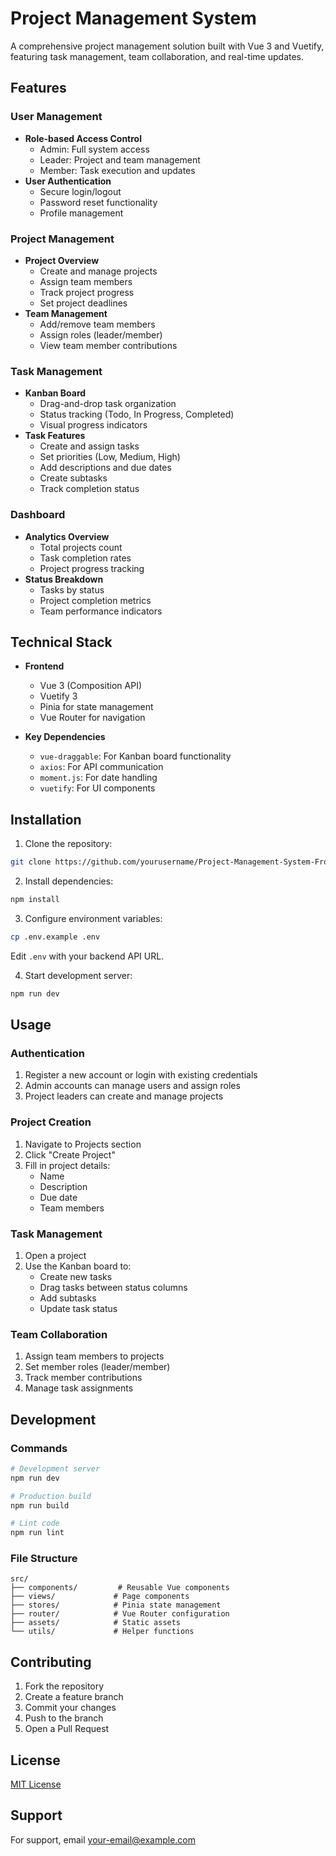 # Project Management System

A comprehensive project management solution built with Vue 3 and Vuetify, featuring task management, team collaboration, and real-time updates.

## Features

### User Management

- **Role-based Access Control**
  - Admin: Full system access
  - Leader: Project and team management
  - Member: Task execution and updates
- **User Authentication**
  - Secure login/logout
  - Password reset functionality
  - Profile management

### Project Management

- **Project Overview**
  - Create and manage projects
  - Assign team members
  - Track project progress
  - Set project deadlines
- **Team Management**
  - Add/remove team members
  - Assign roles (leader/member)
  - View team member contributions

### Task Management

- **Kanban Board**
  - Drag-and-drop task organization
  - Status tracking (Todo, In Progress, Completed)
  - Visual progress indicators
- **Task Features**
  - Create and assign tasks
  - Set priorities (Low, Medium, High)
  - Add descriptions and due dates
  - Create subtasks
  - Track completion status

### Dashboard

- **Analytics Overview**
  - Total projects count
  - Task completion rates
  - Project progress tracking
- **Status Breakdown**
  - Tasks by status
  - Project completion metrics
  - Team performance indicators

## Technical Stack

- **Frontend**
  - Vue 3 (Composition API)
  - Vuetify 3
  - Pinia for state management
  - Vue Router for navigation

- **Key Dependencies**
  - `vue-draggable`: For Kanban board functionality
  - `axios`: For API communication
  - `moment.js`: For date handling
  - `vuetify`: For UI components

## Installation

1. Clone the repository:

```bash
git clone https://github.com/yourusername/Project-Management-System-FrontEnd.git
```

2. Install dependencies:

```bash
npm install
```

3. Configure environment variables:

```bash
cp .env.example .env
```

Edit `.env` with your backend API URL.

4. Start development server:

```bash
npm run dev
```

## Usage

### Authentication

1. Register a new account or login with existing credentials
2. Admin accounts can manage users and assign roles
3. Project leaders can create and manage projects

### Project Creation

1. Navigate to Projects section
2. Click "Create Project"
3. Fill in project details:
   - Name
   - Description
   - Due date
   - Team members

### Task Management

1. Open a project
2. Use the Kanban board to:
   - Create new tasks
   - Drag tasks between status columns
   - Add subtasks
   - Update task status

### Team Collaboration

1. Assign team members to projects
2. Set member roles (leader/member)
3. Track member contributions
4. Manage task assignments

## Development

### Commands

```bash
# Development server
npm run dev

# Production build
npm run build

# Lint code
npm run lint
```

### File Structure

```
src/
├── components/         # Reusable Vue components
├── views/             # Page components
├── stores/            # Pinia state management
├── router/            # Vue Router configuration
├── assets/            # Static assets
└── utils/             # Helper functions
```

## Contributing

1. Fork the repository
2. Create a feature branch
3. Commit your changes
4. Push to the branch
5. Open a Pull Request

## License

[MIT License](LICENSE.md)

## Support

For support, email [your-email@example.com](mailto:your-email@example.com)

